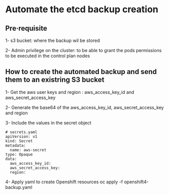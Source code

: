 # Automate the etcd backup creation

## Pre·requisite
1- s3 bucket:  where the backup wil be stored

2- Admin privilege on the cluster:  to be able to grant the pods permissions to be  executed in the control plan nodes


## How to create the automated backup and send them to an existring S3 bucket

1- Get the aws user keys and region :  aws_access_key_id  and aws_secret_access_key

2- Generate the base64 of the  aws_access_key_id, aws_secret_access_key and region 

3- Include the  values in the  secret object 

```
# secrets.yaml
apiVersion: v1
kind: Secret
metadata:
  name: aws-secret
type: Opaque
data:
  aws_access_key_id: 
  aws_secret_access_key: 
  region: 
 ```
  
4- Apply yaml to create Openshift resources
oc apply -f openshift4-backup.yaml
